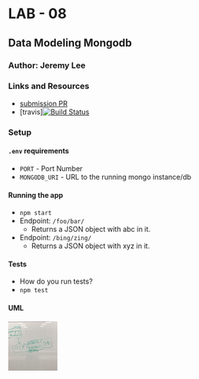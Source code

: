 # LAB - 08

## Data Modeling Mongodb

### Author: Jeremy Lee

### Links and Resources
* [submission PR](https://github.com/jeremy-401-advanced-javascript/Lab08/pull/1)
* [travis][![Build Status](https://www.travis-ci.com/jeremy-401-advanced-javascript/Lab08.svg?branch=master)](https://www.travis-ci.com/jeremy-401-advanced-javascript/Lab08)



### Setup
#### `.env` requirements
* `PORT` - Port Number
* `MONGODB_URI` - URL to the running mongo instance/db

#### Running the app
* `npm start`
* Endpoint: `/foo/bar/`
  * Returns a JSON object with abc in it.
* Endpoint: `/bing/zing/`
  * Returns a JSON object with xyz in it.
  
#### Tests
* How do you run tests?
* `npm test`


#### UML
<img src="./assets/images/uml.jpg" width="100">
